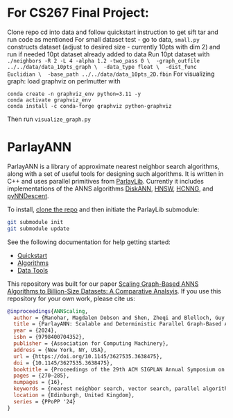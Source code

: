 # For CS267 Final Project:
Clone repo
cd into data and follow quickstart instruction to get sift tar and run code as mentioned
For small dataset test - go to data, `small.py` constructs dataset (adjust to desired size - currently 10pts with dim 2) and run if needed
10pt dataset already added to data
Run 10pt dataset with `./neighbors -R 2 -L 4 -alpha 1.2 -two_pass 0 \  -graph_outfile ../../data/data_10pts_graph \  -data_type float \  -dist_func Euclidian \  -base_path ../../data/data_10pts_2D.fbin`
For visualizing graph: load graphviz on perlmutter with 
```module load conda
conda create -n graphviz_env python=3.11 -y
conda activate graphviz_env
conda install -c conda-forge graphviz python-graphviz
```
Then run `visualize_graph.py`

# ParlayANN

ParlayANN is a library of approximate nearest neighbor search algorithms, along with a set of useful tools for designing such algorithms. It is written in C++ and uses parallel primitives from [ParlayLib](https://cmuparlay.github.io/parlaylib/). Currently it includes implementations of the ANNS algorithms [DiskANN](https://github.com/microsoft/DiskANN), [HNSW](https://github.com/nmslib/hnswlib), [HCNNG](https://github.com/jalvarm/hcnng), and [pyNNDescent](https://pynndescent.readthedocs.io/en/latest/).

To install, [clone the repo](https://github.com/cmuparlay/ParlayANN/tree/main) and then initiate the ParlayLib submodule:

```bash
git submodule init
git submodule update
```

See the following documentation for help getting started:
- [Quickstart](https://cmuparlay.github.io/ParlayANN/quickstart)
- [Algorithms](https://cmuparlay.github.io/ParlayANN/algorithms)
- [Data Tools](https://cmuparlay.github.io/ParlayANN/data_tools)

This repository was built for our paper [Scaling Graph-Based ANNS Algorithms to Billion-Size Datasets: A Comparative Analsyis](https://arxiv.org/abs/2305.04359). If you use this repository for your own work, please cite us:

```bibtex
@inproceedings{ANNScaling,
  author = {Manohar, Magdalen Dobson and Shen, Zheqi and Blelloch, Guy and Dhulipala, Laxman and Gu, Yan and Simhadri, Harsha Vardhan and Sun, Yihan},
  title = {ParlayANN: Scalable and Deterministic Parallel Graph-Based Approximate Nearest Neighbor Search Algorithms},
  year = {2024},
  isbn = {9798400704352},
  publisher = {Association for Computing Machinery},
  address = {New York, NY, USA},
  url = {https://doi.org/10.1145/3627535.3638475},
  doi = {10.1145/3627535.3638475},
  booktitle = {Proceedings of the 29th ACM SIGPLAN Annual Symposium on Principles and Practice of Parallel Programming},
  pages = {270–285},
  numpages = {16},
  keywords = {nearest neighbor search, vector search, parallel algorithms},
  location = {Edinburgh, United Kingdom},
  series = {PPoPP '24}
}
```
